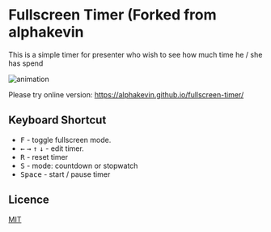# Fullscreen Timer (Forked from alphakevin

This is a simple timer for presenter who wish to see how much time he / she has spend

![animation](docs/animate.gif)

Please try online version: https://alphakevin.github.io/fullscreen-timer/

## Keyboard Shortcut

* <kbd>F</kbd> - toggle fullscreen mode.
* <kbd>←</kbd> <kbd>→</kbd> <kbd>↑</kbd> <kbd>↓</kbd> - edit timer.
* <kbd>R</kbd> - reset timer
* <kbd>S</kbd> - mode: countdown or stopwatch
* <kbd>Space</kbd> - start / pause timer

## Licence

[MIT](./LICENSE)

